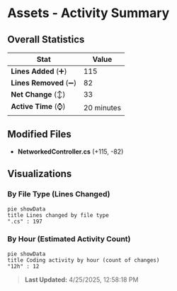 # Assets - Activity Summary 

## Overall Statistics

| Stat                   | Value                                                             |
| ---------------------- | ----------------------------------------------------------------- |
| **Lines Added** (➕)   | 115                                          |
| **Lines Removed** (➖) | 82                                        |
| **Net Change** (↕)    | 33                |
| **Active Time** (⌚)   | 20 minutes |


## Modified Files
- **NetworkedController.cs** (+115, -82)

## Visualizations

### By File Type (Lines Changed)

```mermaid
pie showData
title Lines changed by file type
".cs" : 197
```

### By Hour (Estimated Activity Count)

```mermaid
pie showData
title Coding activity by hour (count of changes)
"12h" : 12
```


> **Last Updated:** 4/25/2025, 12:58:18 PM